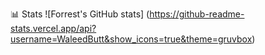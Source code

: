 📊 Stats
![Forrest's GitHub stats] (https://github-readme-stats.vercel.app/api?username=WaleedButt&show_icons=true&theme=gruvbox) 
